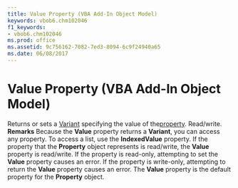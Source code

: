 ```yaml
---
title: Value Property (VBA Add-In Object Model)
keywords: vbob6.chm102046
f1_keywords:
- vbob6.chm102046
ms.prod: office
ms.assetid: 9c756162-7082-7ed3-8094-6c9f24940a65
ms.date: 06/08/2017
---
```



# Value Property (VBA Add-In Object Model)



Returns or sets a [Variant](../../Glossary/vbe-glossary.md) specifying the value of the[property](../../Glossary/vbe-glossary.md). Read/write.
 **Remarks**
Because the  **Value** property returns a **Variant**, you can access any property. To access a list, use the **IndexedValue** property.
If the property that the  **Property** object represents is read/write, the **Value** property is read/write. If the property is read-only, attempting to set the **Value** property causes an error. If the property is write-only, attempting to return the **Value** property causes an error.
The  **Value** property is the default property for the **Property** object.

